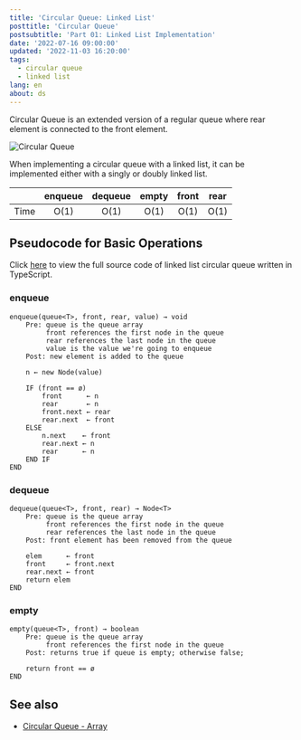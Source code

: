 ```yaml
---
title: 'Circular Queue: Linked List'
posttitle: 'Circular Queue'
postsubtitle: 'Part 01: Linked List Implementation'
date: '2022-07-16 09:00:00'
updated: '2022-11-03 16:20:00'
tags:
  - circular queue
  - linked list
lang: en
about: ds
---
```


Circular Queue is an extended version of a regular queue where rear element is connected to the front element.

![Circular Queue](/images/posts/what-is-a-circular-queue/circular-queue2.svg)

When implementing a circular queue with a linked list, it can be implemented either with a singly or doubly linked list.

|      | enqueue | dequeue | empty | front | rear |
| :--: | :-----: | :-----: | :---: | :---: | :--: |
| Time |  O(1)   |  O(1)   | O(1)  | O(1)  | O(1) |

## Pseudocode for Basic Operations

Click [here](https://github.com/rolemadelen/typescript-algorithms/blob/main/src/data-structures/circular-queue/CircularQueue.ts) to view the full source code of linked list circular queue written in TypeScript.

### enqueue

```text
enqueue(queue<T>, front, rear, value) → void
    Pre: queue is the queue array
         front references the first node in the queue
         rear references the last node in the queue
         value is the value we're going to enqueue
    Post: new element is added to the queue

    n ← new Node(value)

    IF (front == ø)
        front      ← n
        rear       ← n
        front.next ← rear
        rear.next  ← front
    ELSE
        n.next    ← front
        rear.next ← n
        rear      ← n
    END IF
END
```

### dequeue

```text
dequeue(queue<T>, front, rear) → Node<T>
    Pre: queue is the queue array
         front references the first node in the queue
         rear references the last node in the queue
    Post: front element has been removed from the queue

    elem      ← front
    front     ← front.next
    rear.next ← front
    return elem
END
```

### empty

```text
empty(queue<T>, front) → boolean
    Pre: queue is the queue array
         front references the first node in the queue
    Post: returns true if queue is empty; otherwise false;

    return front == ø
END
```

## See also

- [Circular Queue - Array](./circular-queue-array)
